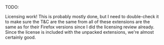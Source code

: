 TODO:

Licensing work! This is probably mostly done, but I need to double-check it to make sure
the T&C are the same from all of these extensions are the same as for their Firefox versions
since I did the licensing review already. Since the license is included with the unpacked
extensions, we're almost certainly good.
